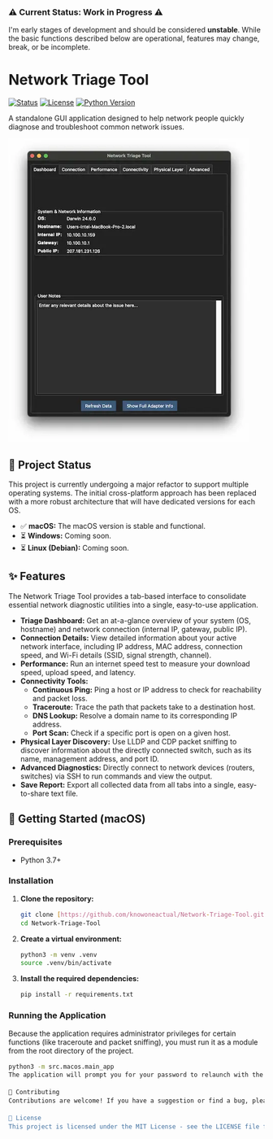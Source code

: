 ### ⚠️ Current Status: Work in Progress ⚠️

I'm early stages of development and should be considered **unstable**. While the basic functions described below are operational, features may change, break, or be incomplete.


# Network Triage Tool

[![Status](https://img.shields.io/badge/status-active%20development-green)](https://github.com/knowoneactual/Network-Triage-Tool)
[![License](https://img.shields.io/badge/License-MIT-blue.svg)](https://opensource.org/licenses/MIT)
[![Python Version](https://img.shields.io/badge/python-3.7+-blue.svg)](https://www.python.org/downloads/)

A standalone GUI application designed to help network people quickly diagnose and troubleshoot common network issues.

![Screenshot of the Network Triage Tool](/img/readme_assets/Screenshot_midpoint_000001.webp)

## 🚧 Project Status

This project is currently undergoing a major refactor to support multiple operating systems. The initial cross-platform approach has been replaced with a more robust architecture that will have dedicated versions for each OS.

-   ✅ **macOS:** The macOS version is stable and functional.
-   ⏳ **Windows:** Coming soon.
-   ⏳ **Linux (Debian):** Coming soon.

## ✨ Features

The Network Triage Tool provides a tab-based interface to consolidate essential network diagnostic utilities into a single, easy-to-use application.

-   **Triage Dashboard:** Get an at-a-glance overview of your system (OS, hostname) and network connection (internal IP, gateway, public IP).
-   **Connection Details:** View detailed information about your active network interface, including IP address, MAC address, connection speed, and Wi-Fi details (SSID, signal strength, channel).
-   **Performance:** Run an internet speed test to measure your download speed, upload speed, and latency.
-   **Connectivity Tools:**
    -   **Continuous Ping:** Ping a host or IP address to check for reachability and packet loss.
    -   **Traceroute:** Trace the path that packets take to a destination host.
    -   **DNS Lookup:** Resolve a domain name to its corresponding IP address.
    -   **Port Scan:** Check if a specific port is open on a given host.
-   **Physical Layer Discovery:** Use LLDP and CDP packet sniffing to discover information about the directly connected switch, such as its name, management address, and port ID.
-   **Advanced Diagnostics:** Directly connect to network devices (routers, switches) via SSH to run commands and view the output.
-   **Save Report:** Export all collected data from all tabs into a single, easy-to-share text file.

## 🚀 Getting Started (macOS)

### Prerequisites
-   Python 3.7+

### Installation

1.  **Clone the repository:**
    ```bash
    git clone [https://github.com/knowoneactual/Network-Triage-Tool.git](https://github.com/knowoneactual/Network-Triage-Tool.git)
    cd Network-Triage-Tool
    ```

2.  **Create a virtual environment:**
    ```bash
    python3 -m venv .venv
    source .venv/bin/activate
    ```

3.  **Install the required dependencies:**
    ```bash
    pip install -r requirements.txt
    ```

### Running the Application

Because the application requires administrator privileges for certain functions (like traceroute and packet sniffing), you must run it as a module from the root directory of the project.

```bash
python3 -m src.macos.main_app
The application will prompt you for your password to relaunch with the necessary permissions.

🤝 Contributing
Contributions are welcome! If you have a suggestion or find a bug, please open an issue to discuss it. If you'd like to contribute directly, you can also open a pull request.

📄 License
This project is licensed under the MIT License - see the LICENSE file for details.